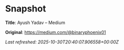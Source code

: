 # Snapshot

**Title**: Ayush Yadav – Medium

**Original**: <https://medium.com/@binaryphoenix01>

_Last refreshed: 2025-10-30T20:40:07.906558+00:00Z_
